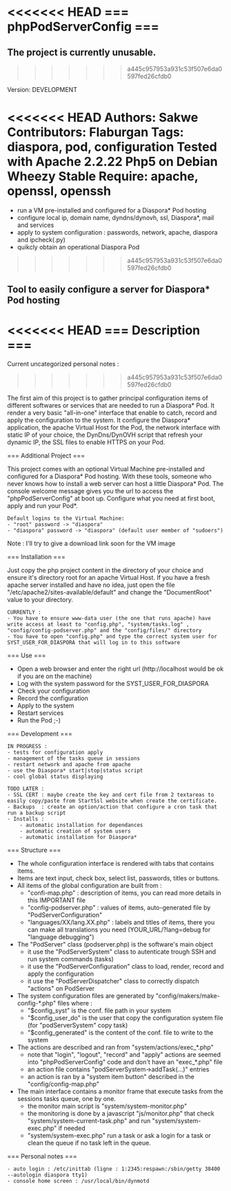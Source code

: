 <<<<<<< HEAD
=== phpPodServerConfig ===
=======
The project is currently unusable.
------------------------------
>>>>>>> a445c957953a931c53f507e6da0597fed26cfdb0

Version: DEVELOPMENT

<<<<<<< HEAD
Authors: Sakwe
Contributors: Flaburgan
Tags: diaspora, pod, configuration
Tested with Apache 2.2.22 Php5 on Debian Wheezy Stable
Require: apache, openssl, openssh 
=======
- run a VM pre-installed and configured for a Diaspora* Pod hosting
- configure local ip, domain name, dyndns/dynovh, ssl, Diaspora*, mail and services
- apply to system configuration : passwords, network, apache, diaspora and ipcheck(.py)
- quikcly obtain an operational Diaspora Pod 
>>>>>>> a445c957953a931c53f507e6da0597fed26cfdb0

Tool to easily configure a server for Diaspora* Pod hosting
-----------------------------------------------------------


<<<<<<< HEAD
=== Description ===
=======
Current uncategorized personal notes : 
>>>>>>> a445c957953a931c53f507e6da0597fed26cfdb0

The first aim of this project is to gather principal configuration items of different softwares or services that are needed to run a Diaspora* Pod.
It render a very basic "all-in-one" interface that enable to catch, record and apply the configuration to the system. 
It configure the Diaspora* application, the apache Virtual Host for the Pod, the network interface with static IP of your choice, the DynDns/DynOVH script that refresh your dynamic IP, the SSL files to enable HTTPS on your Pod.


=== Additional Project ===

This project comes with an optional Virtual Machine pre-installed and configured for a Diaspora* Pod hosting.
With these tools, someone who never knows how to install a web server can host a little Diaspora* Pod.
The console welcome message gives you the url to access the "phpPodServerConfig" at boot up. Configure what you need at first boot, apply and run your Pod*.

	Default logins to the Virtual Machine:
	- "root" password -> "diaspora"
	- "diaspora" password -> "diaspora" (default user member of "sudoers")

Note : I'll try to give a download link soon for the VM image


=== Installation ===

Just copy the php project content in the directory of your choice and ensure it's directory root for an apache Virtual Host.
If you have a fresh apache server installed and have no idea, just open the file "/etc/apache2/sites-available/default" and change the "DocumentRoot" value to your directory.

	CURRENTLY : 
	- You have to ensure www-data user (the one that runs apache) have write access at least to "config.php", "system/tasks.log" , "config/config-podserver.php" and the "config/files/" directory
	- You have to open "config.php" and type the correct system user for SYST_USER_FOR_DIASPORA that will log in to this software


=== Use ===

- Open a web browser and enter the right url (http://localhost would be ok if you are on the machine) 
- Log with the system password for the SYST_USER_FOR_DIASPORA
- Check your configuration
- Record the configuration
- Apply to the system
- Restart services
- Run the Pod ;-)

=== Development ===

	IN PROGRESS : 
	- tests for configuration apply
	- management of the tasks queue in sessions
	- restart network and apache from apache
	- use the Diaspora* start|stop|status script
	- cool global status displaying

	TODO LATER : 
	- SSL CERT : maybe create the key and cert file from 2 textareas to easily copy/paste from StartSsl website when create the certificate.
	- Backups  : create an option/action that configure a cron task that run a backup script
	- Installs : 
		- automatic installation for dependances
		- automatic creation of system users
		- automatic installation for Diaspora*


=== Structure ===

- The whole configuration interface is rendered with tabs that contains items. 
- Items are text input, check box, select list, passwords, titles or buttons.
- All items of the global configuration are built from : 
	- "confi-map.php" : description of items, you can read more details in this IMPORTANT file
	- "config-podserver.php" : values of items, auto-generated file by "PodServerConfiguration"
	- "languages/XX/lang.XX.php" : labels and titles of items, there you can make all translations you need (YOUR_URL/?lang=debug for "language debugging")
- The "PodServer" class (podserver.php) is the software's main object
	- it use the "PodServerSystem" class to autenticate trough SSH and run system commands (tasks)
	- it use the "PodServerConfiguration" class to load, render, record and apply the configuration
	- it use the "PodServerDispatcher" class to correctly dispatch "actions" on PodServer
- The system configuration files are generated by "config/makers/make-config-*.php" files where : 
	- "$config_syst" is the conf. file path in your system
	- "$config_user_do" is the user that copy the configuration system file (for "podServerSystem" copy task)
	- "$config_generated" is the content of the conf. file to write to the system
- The actions are described and ran from "system/actions/exec_*.php"
	- note that "login", "logout", "record" and "apply" actions are seemed into "phpPodServerConfig" code and don't have an "exec_*.php" file
	- an action file contains "podServerSystem->addTask(...)" entries
	- an action is ran by a "system item button" described in the "config/config-map.php"
- The main interface contains a monitor frame that execute tasks from the sessions tasks queue, one by one.
	- the monitor main script is "system/system-monitor.php"
	- the monitoring is done by a javascript "js/monitor.php" that check "system/system-current-task.php" and run "system/system-exec.php" if needed 
	- "system/system-exec.php" run a task or ask a login for a task or clean the queue if no task left in the queue.


=== Personal notes ===

	- auto login : /etc/inittab (ligne : 1:2345:respawn:/sbin/getty 38400 --autologin diaspora tty1)
	- console home screen : /usr/local/bin/dynmotd
